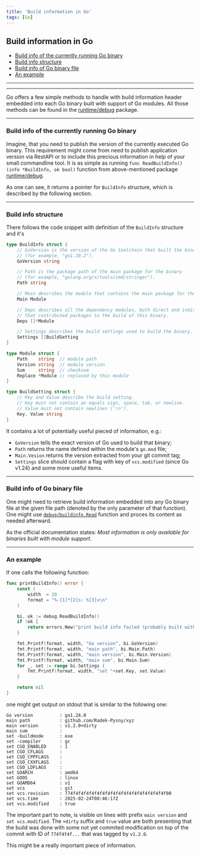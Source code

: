 ```yaml
---
title: 'Build information in Go'
tags: [Go]
---
```


## Build information in Go

 - [Build info of the currently running Go binary](#build-info-of-the-currently-running-go-binary)
 - [Build info structure](#build-info-structure)
 - [Build info of Go binary file](#build-info-of-go-binary-file)
 - [An example](#an-example)

---

---

Go offers a few simple methods to handle with build information header embedded into each Go binary built with
support of Go modules. All those methods can be found in the 
[runtime/debug](https://pkg.go.dev/runtime/debug@go1.24.0#BuildInfo) package.

---

### Build info of the currently running Go binary

Imagine, that you need to publish the version of the currently executed Go binary.
This requirement might come from need to publish application version via RestAPI or to include this
precious information in help of your small commandline tool. It is as simple as running 
`func ReadBuildInfo() (info *BuildInfo, ok bool)` function from above-mentioned package
[runtime/debug](https://pkg.go.dev/runtime/debug@go1.24.0#BuildInfo).

As one can see, it returns a pointer for `BuildInfo` structure, which is described by the following
section.

---

### Build info structure

There follows the code snippet with definition of the `BuildInfo` structure and it's  

```go
type BuildInfo struct {
	// GoVersion is the version of the Go toolchain that built the binary
	// (for example, "go1.19.2").
	GoVersion string

	// Path is the package path of the main package for the binary
	// (for example, "golang.org/x/tools/cmd/stringer").
	Path string

	// Main describes the module that contains the main package for the binary.
	Main Module

	// Deps describes all the dependency modules, both direct and indirect,
	// that contributed packages to the build of this binary.
	Deps []*Module

	// Settings describes the build settings used to build the binary.
	Settings []BuildSetting
}

type Module struct {
	Path    string  // module path
	Version string  // module version
	Sum     string  // checksum
	Replace *Module // replaced by this module
}

type BuildSetting struct {
	// Key and Value describe the build setting.
	// Key must not contain an equals sign, space, tab, or newline.
	// Value must not contain newlines ('\n').
	Key, Value string
}
```

It contains a lot of potentially useful pieced of information, e.g.:
 - `GoVersion` tells the exact version of Go used to build that binary;
 - `Path` returns the name defined within the module's `go.mod` file;
 - `Main.Vesion` returns the version extracted from your git commit tag;
 - `Settings` slice should contain a flag with key of `vcs.modified` (since Go v1.24) and some more useful items.

---

### Build info of Go binary file

One might need to retrieve build information embedded into any Go binary file at the given file path
(denoted by the only parameter of that function). One might use 
[`debug/buildinfo.Read`](https://pkg.go.dev/debug/buildinfo@go1.24.0#Read) function and proces its
content as needed afterward.

As the official documentation states: _Most information is only available for binaries built with module support._

---

### An example

If one calls the following function:

```go
func printBuildInfo() error {
	const (
		width  = 20
		format = "%-[1]*[2]s: %[3]v\n"
	)

	bi, ok := debug.ReadBuildInfo()
	if !ok {
		return errors.New("print build info failed (probably built without module support)")
	}

	fmt.Printf(format, width, "Go version", bi.GoVersion)
	fmt.Printf(format, width, "main path", bi.Main.Path)
	fmt.Printf(format, width, "main version", bi.Main.Version)
	fmt.Printf(format, width, "main sum", bi.Main.Sum)
	for _, set := range bi.Settings {
		fmt.Printf(format, width, "set "+set.Key, set.Value)
	}

	return nil
}
```

one might get output on stdout that is similar to the following one:

```
Go version          : go1.24.0
main path           : github.com/Radek-Pysny/xyz
main version        : v1.2.0+dirty
main sum            : 
set -buildmode      : exe
set -compiler       : gc
set CGO_ENABLED     : 1
set CGO_CFLAGS      : 
set CGO_CPPFLAGS    : 
set CGO_CXXFLAGS    : 
set CGO_LDFLAGS     : 
set GOARCH          : amd64
set GOOS            : linux
set GOAMD64         : v1
set vcs             : git
set vcs.revision    : 774f4f4f4f4f4f4f4f4f4f4f4f4f4f4f4f4f4f00
set vcs.time        : 2025-02-24T08:46:17Z
set vcs.modified    : true
```

The important part to note, is visible on lines with prefix `main version` and `set vcs.modified`.
The `+dirty` suffix and `true` value are both presenting that the build was done with some not yet
commited modification on top of the commit with ID of `774f4f4f...` that was tagged by `v1.2.0`.

This might be a really important piece of information.
